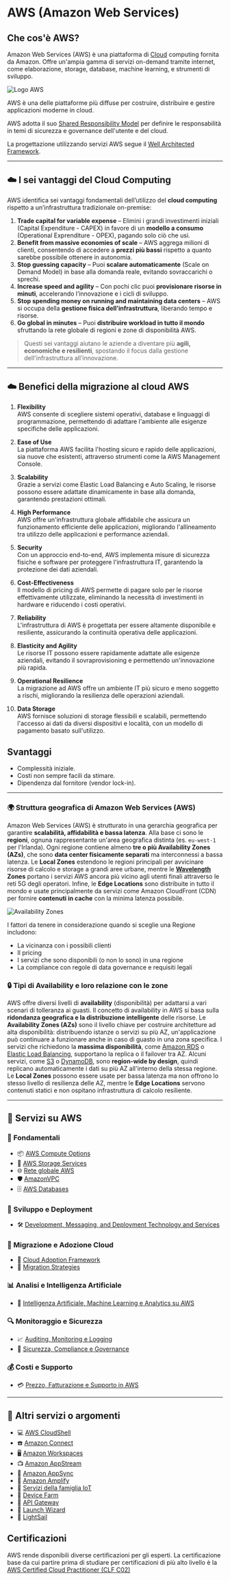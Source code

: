 # AWS (Amazon Web Services)

## Che cos'è AWS?

Amazon Web Services (AWS) è una piattaforma di [Cloud](/00-Intro/Cloud.md) computing fornita da Amazon. Offre un'ampia gamma di servizi on-demand tramite internet, come elaborazione, storage, database, machine learning, e strumenti di sviluppo.

![Logo AWS](aws.png)

AWS è una delle piattaforme più diffuse per costruire, distribuire e gestire applicazioni moderne in cloud.

AWS adotta il suo [Shared Responsibility Model](/00-Intro/Shared-Responsibility-Model.md) per definire le responsabilità in temi di sicurezza e governance dell'utente e del cloud.

La progettazione utilizzando servizi AWS segue il [Well Architected Framework](/00-Intro/Well-Architected-Framework.md).

---
## ☁️ I sei vantaggi del Cloud Computing

AWS identifica sei vantaggi fondamentali dell’utilizzo del **cloud computing** rispetto a un’infrastruttura tradizionale on-premise:

1. **Trade capital for variable expense** – Elimini i grandi investimenti iniziali (Capital Expenditure - CAPEX) in favore di un **modello a consumo** (Operational Exprenditure - OPEX), pagando solo ciò che usi.
2. **Benefit from massive economies of scale** – AWS aggrega milioni di clienti, consentendo di accedere a **prezzi più bassi** rispetto a quanto sarebbe possibile ottenere in autonomia.
3. **Stop guessing capacity** – Puoi **scalare automaticamente** (Scale on Demand Model) in base alla domanda reale, evitando sovraccarichi o sprechi.
4. **Increase speed and agility** – Con pochi clic puoi **provisionare risorse in minuti**, accelerando l’innovazione e i cicli di sviluppo.
5. **Stop spending money on running and maintaining data centers** – AWS si occupa della **gestione fisica dell’infrastruttura**, liberando tempo e risorse.
6. **Go global in minutes** – Puoi **distribuire workload in tutto il mondo** sfruttando la rete globale di regioni e zone di disponibilità AWS.

> Questi sei vantaggi aiutano le aziende a diventare più **agili, economiche e resilienti**, spostando il focus dalla gestione dell'infrastruttura all’innovazione.

---
## ☁️ Benefici della migrazione al cloud AWS

1. **Flexibility**  
   AWS consente di scegliere sistemi operativi, database e linguaggi di programmazione, permettendo di adattare l'ambiente alle esigenze specifiche delle applicazioni.

2. **Ease of Use**  
   La piattaforma AWS facilita l'hosting sicuro e rapido delle applicazioni, sia nuove che esistenti, attraverso strumenti come la AWS Management Console.

3. **Scalability**  
   Grazie a servizi come Elastic Load Balancing e Auto Scaling, le risorse possono essere adattate dinamicamente in base alla domanda, garantendo prestazioni ottimali.

4. **High Performance**  
   AWS offre un'infrastruttura globale affidabile che assicura un funzionamento efficiente delle applicazioni, migliorando l'allineamento tra utilizzo delle applicazioni e performance aziendali.

5. **Security**  
   Con un approccio end-to-end, AWS implementa misure di sicurezza fisiche e software per proteggere l'infrastruttura IT, garantendo la protezione dei dati aziendali.

6. **Cost-Effectiveness**  
   Il modello di pricing di AWS permette di pagare solo per le risorse effettivamente utilizzate, eliminando la necessità di investimenti in hardware e riducendo i costi operativi.

7. **Reliability**  
   L'infrastruttura di AWS è progettata per essere altamente disponibile e resiliente, assicurando la continuità operativa delle applicazioni.

8. **Elasticity and Agility**  
   Le risorse IT possono essere rapidamente adattate alle esigenze aziendali, evitando il sovraprovisioning e permettendo un'innovazione più rapida.

9. **Operational Resilience**  
   La migrazione ad AWS offre un ambiente IT più sicuro e meno soggetto a rischi, migliorando la resilienza delle operazioni aziendali.

10. **Data Storage**  
    AWS fornisce soluzioni di storage flessibili e scalabili, permettendo l'accesso ai dati da diversi dispositivi e località, con un modello di pagamento basato sull'utilizzo.

## Svantaggi

- Complessità iniziale.
- Costi non sempre facili da stimare.
- Dipendenza dal fornitore (vendor lock-in).

---
### 🌍 Struttura geografica di Amazon Web Services (AWS)

Amazon Web Services (AWS) è strutturato in una gerarchia geografica per garantire **scalabilità, affidabilità e bassa latenza**. 
Alla base ci sono le **regioni**, ognuna rappresentante un'area geografica distinta (es. `eu-west-1` per l'Irlanda). 
Ogni regione contiene almeno **tre o più Availability Zones (AZs)**, che sono **data center fisicamente separati** ma interconnessi a bassa latenza. 
Le **Local Zones** estendono le regioni principali per avvicinare risorse di calcolo e storage a grandi aree urbane, mentre le **[Wavelength](/03-CDN-e-Networking/AWS-Wavelength.md) Zones** portano i servizi AWS ancora più vicino agli utenti finali attraverso le reti 5G degli operatori. 
Infine, le **Edge Locations** sono distribuite in tutto il mondo e usate principalmente da servizi come Amazon CloudFront (CDN) per fornire **contenuti in cache** con la minima latenza possibile.

![Availability Zones](availabilityzones.png)

I fattori da tenere in considerazione quando si sceglie una Regione includono:
- La vicinanza con i possibili clienti
- Il pricing
- I servizi che sono disponibili (o non lo sono) in una regione
- La compliance con regole di data governance e requisiti legali

### 🔒 Tipi di Availability e loro relazione con le zone

AWS offre diversi livelli di **availability** (disponibilità) per adattarsi a vari scenari di tolleranza ai guasti. 
Il concetto di availability in AWS si basa sulla **ridondanza geografica e la distribuzione intelligente** delle risorse.
Le **Availability Zones (AZs)** sono il livello chiave per costruire architetture ad alta disponibilità: distribuendo istanze o servizi su più AZ, un'applicazione può continuare a funzionare anche in caso di guasto in una zona specifica. 
I servizi che richiedono la **massima disponibilità**, come [Amazon RDS](/04-Database-services/Amazon-RDS.md) o [Elastic Load Balancing](/03-CDN-e-Networking/Amazon-ELB.md), supportano la replica o il failover tra AZ. 
Alcuni servizi, come [S3](/02-Storage-services/Amazon-S3.md) o [DynamoDB](/04-Database-services/Amazon-DynamoDB.md), sono **region-wide by design**, quindi replicano automaticamente i dati su più AZ all'interno della stessa regione. 
Le **Local Zones** possono essere usate per bassa latenza ma non offrono lo stesso livello di resilienza delle AZ, mentre le **Edge Locations** servono contenuti statici e non ospitano infrastruttura di calcolo resiliente. 


---
## 🚀 Servizi su AWS

### 🧠 Fondamentali
- 📦 [AWS Compute Options](/01-Compute-options/AWS-Compute-Options.md)
- 💾 [AWS Storage Services](/02-Storage-services/AWS-Storage-Services.md)
- 🌐 [Rete globale AWS](/03-CDN-e-Networking/Rete-globale-AWS.md)
- 🛡️ [AmazonVPC](/03-CDN-e-Networking/Amazon-VPC.md)
- 🗄️ [AWS Databases](/04-Database-services/AWS-Databases.md)

### 🧰 Sviluppo e Deployment
- 🛠️ [Development, Messaging, and Deployment Technology and Services](/05-Development-Messaging-Deploying/Development-Messaging-and-Deployment.md)

### 🚚 Migrazione e Adozione Cloud
- 📘 [Cloud Adoption Framework](/06-Cloud-Adoption-Framework-and-Migration-Strategies/Cloud-Adoption-Framework.md)  
- 🔁 [Migration Strategies](/06-Cloud-Adoption-Framework-and-Migration-Strategies/AWS-Migration-Strategies.md)

### 📊 Analisi e Intelligenza Artificiale
- 🤖 [Intelligenza Artificiale, Machine Learning e Analytics su AWS](/07-IA-ML-Analytics/Intelligenza-artificiale-Machine-Learning-e-Analytics.md)

### 🔍 Monitoraggio e Sicurezza
- 📈 [Auditing, Monitoring e Logging](/08-Auditing-Monitoring-Logging/Auditing-Monitoring-Logging.md)
- 🔐 [Sicurezza, Compliance e Governance](/09-Sicurezza-Compliance-Governance/Sicurezza-Compliance-Governance.md)

### 💰 Costi e Supporto
- 💳 [Prezzo, Fatturazione e Supporto in AWS](/10-Prezzo-Fatturazione-Supporto/Prezzo-Fatturazione-Supporto.md)

---

## 🧩 Altri servizi o argomenti

- 💻 [AWS CloudShell](/Others/AWS-CloudShell.md)
- ☎️ [Amazon Connect](/Others/Amazon-Connect.md)
- 🖥️ [Amazon Workspaces](/Others/Amazon-Workspaces.md)
- 📺 [Amazon AppStream](/Others/Amazon-AppStream.md)
- 🔄 [Amazon AppSync](/Others/Amazon-AppSync.md)
- 🚀 [Amazon Amplify](/Others/AWS-Amplify.md)
- 📡 [Servizi della famiglia IoT](/Others/AWS-IoT-Family.md)
- 📱 [Device Farm](AWS-Device-Farm)
- 🌉 [API Gateway](/Others/Amazon-API-Gateway.md)
- 🧙 [Launch Wizard](/Others/AWS-Launch-Wizard.md)
- 🌟 [LightSail](/Others/AWS-LightSail.md)


## Certificazioni

AWS rende disponibili diverse certificazioni per gli esperti.
La certificazione base da cui partire prima di studiare per certificazioni di più alto livello è la [AWS Certified Cloud Practitioner (CLF C02)](AWS-Certified-Cloud-Practitioner-(CLF-C02).md)